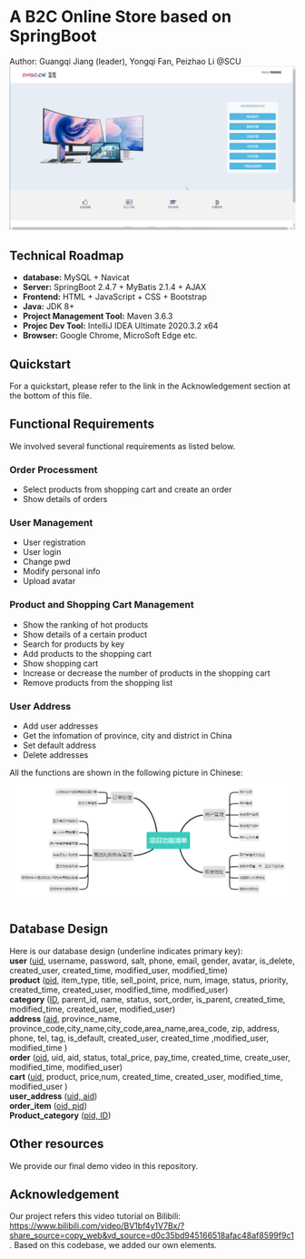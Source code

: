 # A B2C Online Store based on SpringBoot
Author: Guangqi Jiang (leader), Yongqi Fan, Peizhao Li @SCU
![alt index](./assets/imgs/index.png)

## Technical Roadmap
- **database:** MySQL + Navicat
- **Server:** SpringBoot 2.4.7 + MyBatis 2.1.4 + AJAX
- **Frontend:** HTML + JavaScript + CSS + Bootstrap
- **Java:** JDK 8+
- **Project Management Tool:** Maven 3.6.3
- **Projec Dev Tool:** IntelliJ IDEA Ultimate 2020.3.2 x64
- **Browser:** Google Chrome, MicroSoft Edge etc.

## Quickstart
For a quickstart, please refer to the link in the Acknowledgement section at the bottom of this file.

## Functional Requirements
We involved several functional requirements as listed below.
### Order Processment
- Select products from shopping cart and create an order
- Show details of orders
### User Management
- User registration
- User login
- Change pwd
- Modify personal info
- Upload avatar
### Product and Shopping Cart Management
- Show the ranking of hot products
- Show details of a certain product
- Search for products by key
- Add products to the shopping cart
- Show shopping cart
- Increase or decrease the number of products in the shopping cart
- Remove products from the shopping list
### User Address
- Add user addresses
- Get the infomation of province, city and district in China
- Set default address
- Delete addresses

All the functions are shown in the following picture in Chinese:
![alt functions zh](./assets/imgs/func_zh.png)

## Database Design
Here is our database design (underline indicates primary key):\
**user** (<ins>uid</ins>, username, password, salt, phone, email, gender, avatar, is_delete, created_user, created_time, modified_user, modified_time)\
**product** (<ins>pid</ins>, item_type, title, sell_point, price, num, image, status, priority, created_time, created_user, modified_time, modified_user)\
**category** (<ins>ID</ins>, parent_id, name, status, sort_order, is_parent, created_time, modified_time, created_user, modified_user)\
**address** (<ins>aid</ins>, province_name, province_code,city_name,city_code,area_name,area_code, zip, address, phone, tel, tag, is_default, created_user, created_time ,modified_user, modified_time )\
**order** (<ins>oid</ins>, uid, aid, status, total_price, pay_time, created_time, create_user, modified_time, modified_user)\
**cart** (<ins>uid</ins>, product, price,num, created_time, created_user, modified_time, modified_user )\
**user_address** (<ins>uid, aid</ins>)\
**order_item** (<ins>oid, pid</ins>)\
**Product_category** (<ins>pid, ID</ins>)

## Other resources
We provide our final demo video in this repository.

## Acknowledgement
Our project refers this video tutorial on Bilibili: https://www.bilibili.com/video/BV1bf4y1V7Bx/?share_source=copy_web&vd_source=d0c35bd945166518afac48af8599f9c1. Based on this codebase, we added our own elements.